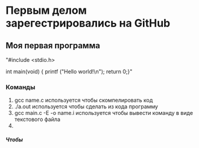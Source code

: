  # Первым делом зарегестрировались на GitHub
  ## Моя первая программа 
 "#include <stdio.h>

 int main(void)
 { 
    printf ("Hello world!\n");
  return 0;}"
  ### Команды 
  1. gcc name.c используется чтобы скомпелировать код
  2. ./a.out  используется чтобы сделать из кода программу
  3. gcc main.c -E -o name.i используется чтобы вывести команду в виде текстового файла
  4. 
  ##### Чтобы 

